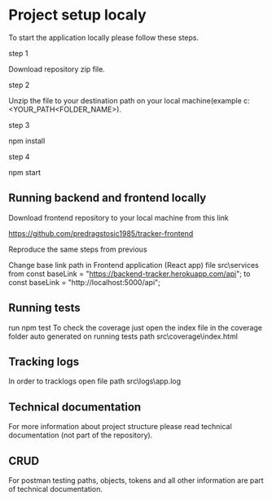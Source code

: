 # Project setup localy

To start the application locally please follow these steps.

step 1

Download repository zip file.

step 2

Unzip the file to your destination path on your local machine(example c:\<YOUR_PATH\<FOLDER_NAME>).

step 3

npm install

step 4

npm start

## Running backend and frontend locally

Download frontend repository to your local machine from this link

https://github.com/predragstosic1985/tracker-frontend

Reproduce the same steps from previous

Change base link path in Frontend application (React app) file src\services
from
const baseLink = "https://backend-tracker.herokuapp.com/api";
to
const baseLink = "http://localhost:5000/api";

## Running tests

run
npm test
To check the coverage just open the index file in the coverage folder
auto generated on running tests
path src\coverage\index.html

## Tracking logs

In order to tracklogs open file
path src\logs\app.log

## Technical documentation

For more information about project structure please read technical documentation (not part of the repository).

## CRUD

For postman testing paths, objects, tokens and all other information are part of technical documentation.
